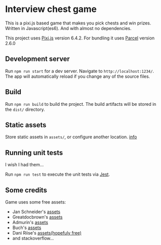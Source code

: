 # Interview chest game

This is a pixi.js based game that makes you pick chests and win prizes.
Written in Javascript(es6).
And with almost no dependencies.

This project uses [Pixi.js](https://github.com/pixijs/pixijs) version 6.4.2.
For bundling it uses [Parcel](https://github.com/parcel-bundler/parcel) version 2.6.0 

## Development server

Run `npm run start` for a dev server. Navigate to `http://localhost:1234/`. The app will automatically reload if you change any of the source files.

## Build

Run `npm run build` to build the project. The build artifacts will be stored in the `dist/` directory.

## Static assets

Store static assets in `assets/`, or configure another location. [info](https://github.com/elwin013/parcel-reporter-static-files-copy)

## Running unit tests

I wish I had them...

Run `npm run test` to execute the unit tests via [Jest](https://github.com/facebook/jest).

## Some credits

Game uses some free assets:
- Jan Schneider's [assets](https://jan-schneider.itch.io/chest-and-coins)
- Greatdocbrown's [assets](https://greatdocbrown.itch.io/coins-gems-etc)
- Admurin's [assets](https://admurin.itch.io/free-chest-animations)
- Buch's [assets](https://opengameart.org/content/golden-ui)
- Dani Riise's [assets(hopefuly free)](https://www.artstation.com/artwork/W2QnDG)
- and stackoverflow...